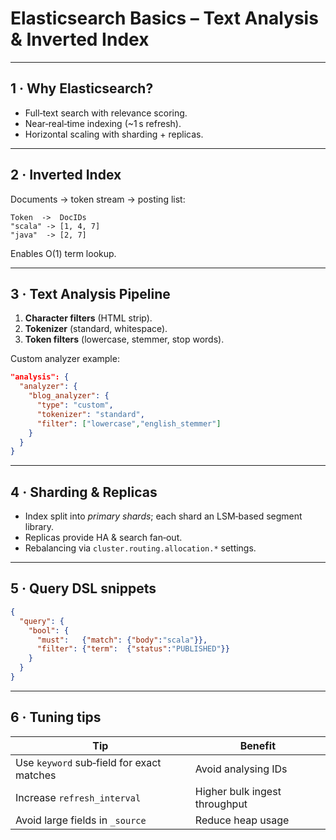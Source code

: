 # Elasticsearch Basics – Text Analysis & Inverted Index

---

## 1 · Why Elasticsearch?

* Full‑text search with relevance scoring.  
* Near‑real‑time indexing (~1 s refresh).  
* Horizontal scaling with sharding + replicas.

---

## 2 · Inverted Index

Documents → token stream → posting list:

```
Token  ->  DocIDs
"scala" -> [1, 4, 7]
"java"  -> [2, 7]
```

Enables O(1) term lookup.

---

## 3 · Text Analysis Pipeline

1. **Character filters** (HTML strip).  
2. **Tokenizer** (standard, whitespace).  
3. **Token filters** (lowercase, stemmer, stop words).

Custom analyzer example:

```json
"analysis": {
  "analyzer": {
    "blog_analyzer": {
      "type": "custom",
      "tokenizer": "standard",
      "filter": ["lowercase","english_stemmer"]
    }
  }
}
```

---

## 4 · Sharding & Replicas

* Index split into *primary shards*; each shard an LSM‑based segment library.  
* Replicas provide HA & search fan‑out.  
* Rebalancing via `cluster.routing.allocation.*` settings.

---

## 5 · Query DSL snippets

```json
{
  "query": {
    "bool": {
      "must":   {"match": {"body":"scala"}},
      "filter": {"term":  {"status":"PUBLISHED"}}
    }
  }
}
```

---

## 6 · Tuning tips

| Tip | Benefit |
|-----|---------|
| Use `keyword` sub‑field for exact matches | Avoid analysing IDs |
| Increase `refresh_interval` | Higher bulk ingest throughput |
| Avoid large fields in `_source` | Reduce heap usage |

